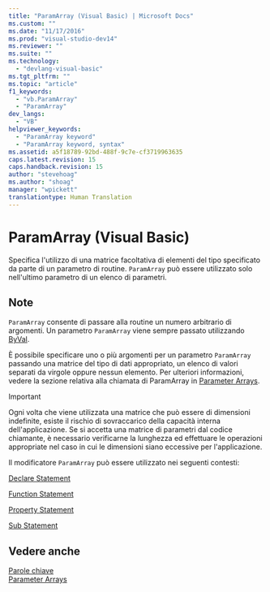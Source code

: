 ```yaml
---
title: "ParamArray (Visual Basic) | Microsoft Docs"
ms.custom: ""
ms.date: "11/17/2016"
ms.prod: "visual-studio-dev14"
ms.reviewer: ""
ms.suite: ""
ms.technology: 
  - "devlang-visual-basic"
ms.tgt_pltfrm: ""
ms.topic: "article"
f1_keywords: 
  - "vb.ParamArray"
  - "ParamArray"
dev_langs: 
  - "VB"
helpviewer_keywords: 
  - "ParamArray keyword"
  - "ParamArray keyword, syntax"
ms.assetid: a5f18789-92bd-488f-9c7e-cf3719963635
caps.latest.revision: 15
caps.handback.revision: 15
author: "stevehoag"
ms.author: "shoag"
manager: "wpickett"
translationtype: Human Translation
---
```

# ParamArray (Visual Basic)
Specifica l'utilizzo di una matrice facoltativa di elementi del tipo specificato da parte di un parametro di routine.  `ParamArray` può essere utilizzato solo nell'ultimo parametro di un elenco di parametri.  
  
## Note  
 `ParamArray` consente di passare alla routine un numero arbitrario di argomenti.  Un parametro `ParamArray` viene sempre passato utilizzando [ByVal](../../../visual-basic/language-reference/modifiers/byval.md).  
  
 È possibile specificare uno o più argomenti per un parametro `ParamArray` passando una matrice del tipo di dati appropriato, un elenco di valori separati da virgole oppure nessun elemento.  Per ulteriori informazioni, vedere la sezione relativa alla chiamata di ParamArray in [Parameter Arrays](../../../visual-basic/programming-guide/language-features/procedures/parameter-arrays.md).  
  
> [!IMPORTANT]
>  Ogni volta che viene utilizzata una matrice che può essere di dimensioni indefinite, esiste il rischio di sovraccarico della capacità interna dell'applicazione.  Se si accetta una matrice di parametri dal codice chiamante, è necessario verificarne la lunghezza ed effettuare le operazioni appropriate nel caso in cui le dimensioni siano eccessive per l'applicazione.  
  
 Il modificatore `ParamArray` può essere utilizzato nei seguenti contesti:  
  
 [Declare Statement](../../../visual-basic/language-reference/statements/declare-statement.md)  
  
 [Function Statement](../../../visual-basic/language-reference/statements/function-statement.md)  
  
 [Property Statement](../../../visual-basic/language-reference/statements/property-statement.md)  
  
 [Sub Statement](../../../visual-basic/language-reference/statements/sub-statement.md)  
  
## Vedere anche  
 [Parole chiave](../../../visual-basic/language-reference/keywords/index.md)   
 [Parameter Arrays](../../../visual-basic/programming-guide/language-features/procedures/parameter-arrays.md)
